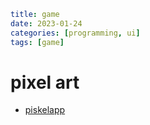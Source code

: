 ```yaml
title: game
date: 2023-01-24
categories: [programming, ui]
tags: [game]
```

# pixel art

- [piskelapp](https://www.piskelapp.com)

